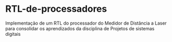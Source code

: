 # RTL-de-processadores
Implementação de um RTL do processador do Medidor de Distância a Laser para consolidar os aprendizados da disciplina de Projetos de sistemas digitais
